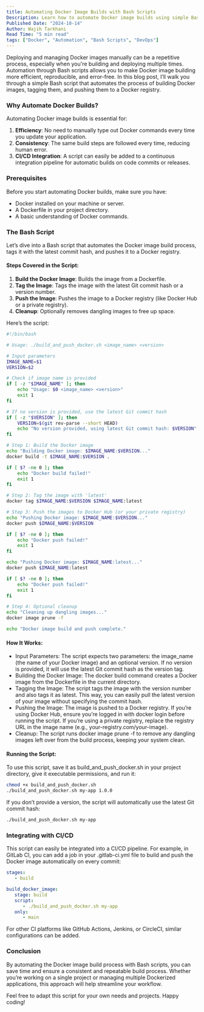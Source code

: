 ```yaml
---
title: Automating Docker Image Builds with Bash Scripts
Description: Learn how to automate Docker image builds using simple Bash scripts for a streamlined and repeatable deployment process.
Published Date: "2024-10-14"
Author: Wajih Tarkhani
Read Time: "5 min read"
tags: ["Docker", "Automation", "Bash Scripts", "DevOps"]
---
```


Deploying and managing Docker images manually can be a repetitive process, especially when you're building and deploying multiple times. Automation through Bash scripts allows you to make Docker image building more efficient, reproducible, and error-free. In this blog post, I’ll walk you through a simple Bash script that automates the process of building Docker images, tagging them, and pushing them to a Docker registry.

### Why Automate Docker Builds?

Automating Docker image builds is essential for:

1. **Efficiency**: No need to manually type out Docker commands every time you update your application.
2. **Consistency**: The same build steps are followed every time, reducing human error.
3. **CI/CD Integration**: A script can easily be added to a continuous integration pipeline for automatic builds on code commits or releases.

### Prerequisites

Before you start automating Docker builds, make sure you have:

- Docker installed on your machine or server.
- A Dockerfile in your project directory.
- A basic understanding of Docker commands.

### The Bash Script

Let’s dive into a Bash script that automates the Docker image build process, tags it with the latest commit hash, and pushes it to a Docker registry.

#### Steps Covered in the Script:

1. **Build the Docker Image**: Builds the image from a Dockerfile.
2. **Tag the Image**: Tags the image with the latest Git commit hash or a version number.
3. **Push the Image**: Pushes the image to a Docker registry (like Docker Hub or a private registry).
4. **Cleanup**: Optionally removes dangling images to free up space.

Here’s the script:

```bash
#!/bin/bash

# Usage: ./build_and_push_docker.sh <image_name> <version>

# Input parameters
IMAGE_NAME=$1
VERSION=$2

# Check if image name is provided
if [ -z "$IMAGE_NAME" ]; then
    echo "Usage: $0 <image_name> <version>"
    exit 1
fi

# If no version is provided, use the latest Git commit hash
if [ -z "$VERSION" ]; then
    VERSION=$(git rev-parse --short HEAD)
    echo "No version provided, using latest Git commit hash: $VERSION"
fi

# Step 1: Build the Docker image
echo "Building Docker image: $IMAGE_NAME:$VERSION..."
docker build -t $IMAGE_NAME:$VERSION .

if [ $? -ne 0 ]; then
    echo "Docker build failed!"
    exit 1
fi

# Step 2: Tag the image with 'latest'
docker tag $IMAGE_NAME:$VERSION $IMAGE_NAME:latest

# Step 3: Push the images to Docker Hub (or your private registry)
echo "Pushing Docker image: $IMAGE_NAME:$VERSION..."
docker push $IMAGE_NAME:$VERSION

if [ $? -ne 0 ]; then
    echo "Docker push failed!"
    exit 1
fi

echo "Pushing Docker image: $IMAGE_NAME:latest..."
docker push $IMAGE_NAME:latest

if [ $? -ne 0 ]; then
    echo "Docker push failed!"
    exit 1
fi

# Step 4: Optional cleanup
echo "Cleaning up dangling images..."
docker image prune -f

echo "Docker image build and push complete."
```

#### How It Works:

- Input Parameters: The script expects two parameters: the image_name (the name of your Docker image) and an optional version. If no version is provided, it will use the latest Git commit hash as the version tag.
- Building the Docker Image: The docker build command creates a Docker image from the Dockerfile in the current directory.
- Tagging the Image: The script tags the image with the version number and also tags it as latest. This way, you can easily pull the latest version of your image without specifying the commit hash.
- Pushing the Image: The image is pushed to a Docker registry. If you’re using Docker Hub, ensure you’re logged in with docker login before running the script. If you’re using a private registry, replace the registry URL in the image name (e.g., your-registry.com/your-image).
- Cleanup: The script runs docker image prune -f to remove any dangling images left over from the build process, keeping your system clean.


#### Running the Script:

To use this script, save it as build_and_push_docker.sh in your project directory, give it executable permissions, and run it:
```bash
chmod +x build_and_push_docker.sh
./build_and_push_docker.sh my-app 1.0.0
```

If you don’t provide a version, the script will automatically use the latest Git commit hash:
```bash
./build_and_push_docker.sh my-app
```

### Integrating with CI/CD

This script can easily be integrated into a CI/CD pipeline. For example, in GitLab CI, you can add a job in your .gitlab-ci.yml file to build and push the Docker image automatically on every commit:

```yaml
stages:
   - build

build_docker_image:
   stage: build
   script:
      - ./build_and_push_docker.sh my-app
   only:
      - main

```
For other CI platforms like GitHub Actions, Jenkins, or CircleCI, similar configurations can be added.


### Conclusion

By automating the Docker image build process with Bash scripts, you can save time and ensure a consistent and repeatable build process. Whether you’re working on a single project or managing multiple Dockerized applications, this approach will help streamline your workflow.

Feel free to adapt this script for your own needs and projects. Happy coding!